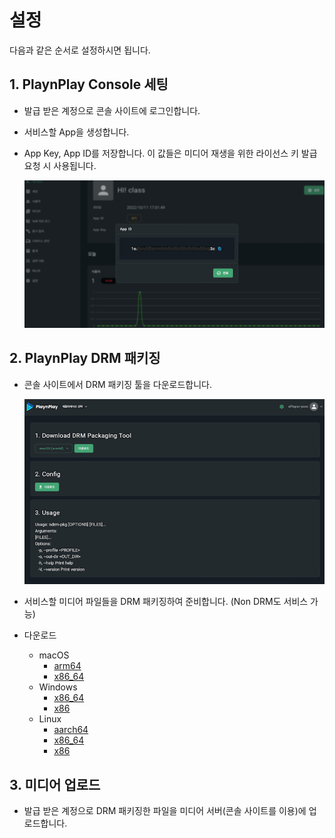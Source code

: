 # 설정

다음과 같은 순서로 설정하시면 됩니다.

## 1. PlaynPlay Console 세팅

* 발급 받은 계정으로 콘솔 사이트에 로그인합니다.

* 서비스할 App을 생성합니다.

* App Key, App ID를 저장합니다. 이 값들은 미디어 재생을 위한 라이선스 키 발급 요청 시 사용됩니다.
    
    ![](./img/appid.png)

## 2. PlaynPlay DRM 패키징

* 콘솔 사이트에서 DRM 패키징 툴을 다운로드합니다.

    ![](./img/drm_packaging_tool.png)

* 서비스할 미디어 파일들을 DRM 패키징하여 준비합니다. (Non DRM도 서비스 가능)

* 다운로드
    * macOS
        * [arm64](https://app.playnplay.com/tools/ndrm-pkg-macos-aarch64.zip)
        * [x86_64](https://app.playnplay.com/tools/ndrm-pkg-macos-x86_64.zip)
    * Windows
        * [x86_64](https://app.playnplay.com/tools/ndrm-pkg-windows-x86_64.zip)
        * [x86](https://app.playnplay.com/tools/ndrm-pkg-windows-i686.zip)
    * Linux
        * [aarch64](https://app.playnplay.com/tools/ndrm-pkg-linux-aarch64.zip)
        * [x86_64](https://app.playnplay.com/tools/ndrm-pkg-linux-x86_64.zip)
        * [x86](https://app.playnplay.com/tools/ndrm-pkg-linux-i686.zip)

## 3. 미디어 업로드

* 발급 받은 계정으로 DRM 패키징한 파일을 미디어 서버(콘솔 사이트를 이용)에 업로드합니다.

<!-- ## 4. 재생 테스트

* 콘솔 사이트의 테스트 메뉴에서 업로드한 미디어 파일 주소 등을 입력하여 재생 테스트를 진행합니다.

    ![](./img/media_edit.png) -->
